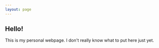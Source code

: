 ```yaml
---
layout: page
---
```

## Hello!
This is my personal webpage. I don't really know what to put here just yet.
